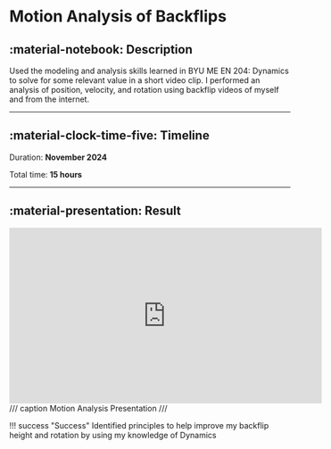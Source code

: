 # Motion Analysis of Backflips

## :material-notebook: Description

Used the modeling and analysis skills learned in BYU ME EN 204: Dynamics to solve for some relevant value in a short video clip. I performed an analysis of position, velocity, and rotation using backflip videos of myself and from the internet.

***

## :material-clock-time-five: Timeline

Duration: **November 2024**

Total time: **15 hours**

***

## :material-presentation: Result

<iframe width="560" height="315" src="https://www.youtube.com/embed/kox-RXabeiQ?si=U4pD6RWvpoh-YO0t" title="YouTube video player" frameborder="0" allow="accelerometer; autoplay; clipboard-write; encrypted-media; gyroscope; picture-in-picture; web-share" referrerpolicy="strict-origin-when-cross-origin" allowfullscreen></iframe>
/// caption
Motion Analysis Presentation
///

!!! success "Success"
    Identified principles to help improve my backflip height and rotation by using my knowledge of Dynamics
